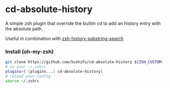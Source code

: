 # cd-absolute-history

A simple zsh plugin that override the builtin cd to add an history entry with the absolute path.

Useful in combination with [zsh-history-substring-search](https://github.com/zsh-users/zsh-history-substring-search)

### Install (oh-my-zsh)

```zsh
git clone https://github.com/SushiFu/cd-absolute-history ${ZSH_CUSTOM:-~/.oh-my-zsh/custom}/plugins/cd-absolute-history
# in your ~/.zshrc
plugins=( [plugins...] cd-absolute-history)
# reload your config
source ~/.zshrc
```
